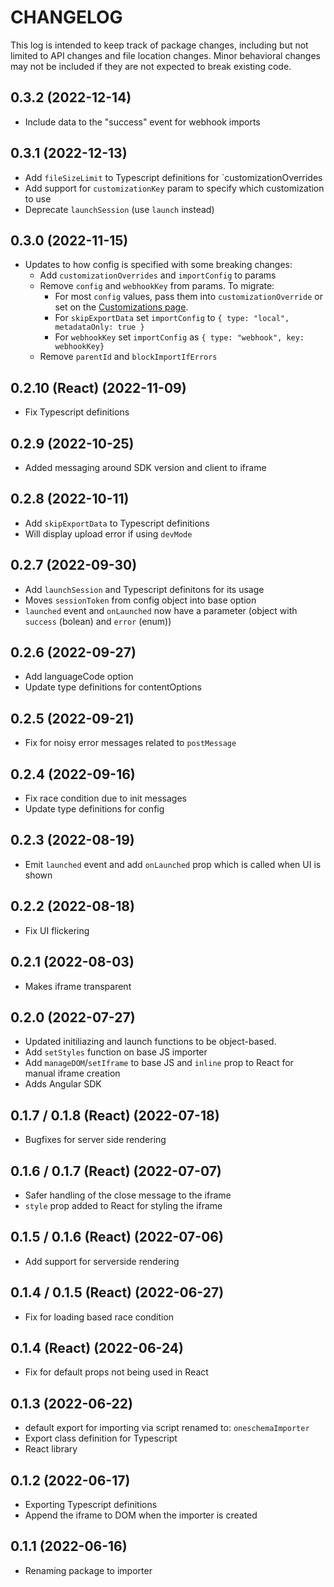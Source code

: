 # CHANGELOG

This log is intended to keep track of package changes, including
but not limited to API changes and file location changes. Minor behavioral
changes may not be included if they are not expected to break existing code.

## 0.3.2 (2022-12-14)

* Include data to the "success" event for webhook imports

## 0.3.1 (2022-12-13)

* Add `fileSizeLimit` to Typescript definitions for `customizationOverrides
* Add support for `customizationKey` param to specify which customization to use
* Deprecate `launchSession` (use `launch` instead)

## 0.3.0 (2022-11-15)

* Updates to how config is specified with some breaking changes:
  * Add `customizationOverrides` and `importConfig` to params
  * Remove `config` and `webhookKey` from params. To migrate:
    * For most `config` values, pass them into `customizationOverride` or set on the [Customizations page](https://app.oneschema.co/customizations).
    * For `skipExportData` set `importConfig` to `{ type: "local", metadataOnly: true }`
    * For `webhookKey` set `importConfig` as `{ type: "webhook", key: webhookKey}`
  * Remove `parentId` and `blockImportIfErrors`


## 0.2.10 (React) (2022-11-09)

* Fix Typescript definitions

## 0.2.9 (2022-10-25)

* Added messaging around SDK version and client to iframe

## 0.2.8 (2022-10-11)

* Add `skipExportData` to Typescript definitions
* Will display upload error if using `devMode`

## 0.2.7 (2022-09-30)

* Add `launchSession` and Typescript definitons for its usage
* Moves `sessionToken` from config object into base option
* `launched` event and `onLaunched` now have a parameter (object with `success` (bolean) and `error` (enum))

## 0.2.6 (2022-09-27)

* Add languageCode option
* Update type definitions for contentOptions

## 0.2.5 (2022-09-21)

* Fix for noisy error messages related to `postMessage`

## 0.2.4 (2022-09-16)

* Fix race condition due to init messages
* Update type definitions for config

## 0.2.3 (2022-08-19)

* Emit `launched` event and add `onLaunched` prop which is called when UI is shown

## 0.2.2 (2022-08-18)

* Fix UI flickering

## 0.2.1 (2022-08-03)

* Makes iframe transparent

## 0.2.0 (2022-07-27)

* Updated initiliazing and launch functions to be object-based.
* Add `setStyles` function on base JS importer
* Add `manageDOM`/`setIframe` to base JS and `inline` prop to React for manual iframe creation
* Adds Angular SDK

## 0.1.7 / 0.1.8 (React) (2022-07-18)

* Bugfixes for server side rendering

## 0.1.6 / 0.1.7 (React) (2022-07-07)

* Safer handling of the close message to the iframe
* `style` prop added to React for styling the iframe

## 0.1.5 / 0.1.6 (React) (2022-07-06)

* Add support for serverside rendering

## 0.1.4 / 0.1.5 (React) (2022-06-27)

* Fix for loading based race condition

## 0.1.4 (React) (2022-06-24)

* Fix for default props not being used in React

## 0.1.3 (2022-06-22)

* default export for importing via script renamed to: `oneschemaImporter`
* Export class definition for Typescript
* React library

## 0.1.2 (2022-06-17)

* Exporting Typescript definitions
* Append the iframe to DOM when the importer is created

## 0.1.1 (2022-06-16)

* Renaming package to importer